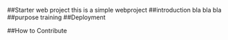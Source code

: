 ##Starter web project
this is a simple webproject
##introduction
bla bla bla
##purpose
training
##Deployment

##How to Contribute
